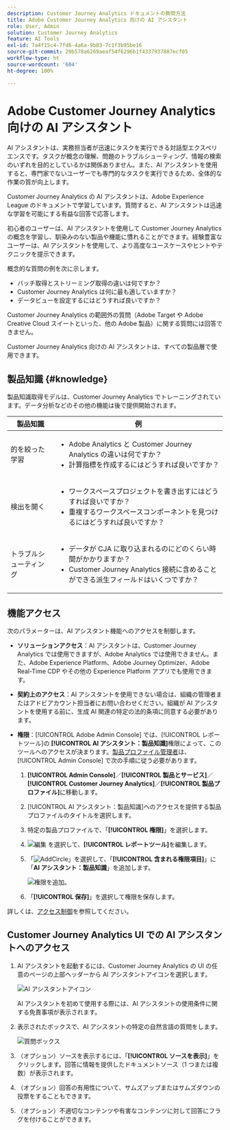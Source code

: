 ```yaml
---
description: Customer Journey Analytics ドキュメントの質問方法
title: Adobe Customer Journey Analytics 向けの AI アシスタント
role: User, Admin
solution: Customer Journey Analytics
feature: AI Tools
exl-id: 7a4f15c4-7fd6-4a6a-9b83-7c1f3b95be16
source-git-commit: 20b578a6269aeaf54f6296b1f4337937887ecf05
workflow-type: ht
source-wordcount: '604'
ht-degree: 100%

---
```



# Adobe Customer Journey Analytics 向けの AI アシスタント

AI アシスタントは、実務担当者が迅速にタスクを実行できる対話型エクスペリエンスです。タスクが概念の理解、問題のトラブルシューティング、情報の検索のいずれを目的としているかは関係ありません。また、AI アシスタントを使用すると、専門家でないユーザーでも専門的なタスクを実行できるため、全体的な作業の質が向上します。

Customer Journey Analytics の AI アシスタントは、Adobe Experience League のドキュメントで学習しています。質問すると、AI アシスタントは迅速な学習を可能にする有益な回答で応答します。

初心者のユーザーは、AI アシスタントを使用して Customer Journey Analytics の概念を学習し、馴染みのない製品や機能に慣れることができます。経験豊富なユーザーは、AI アシスタントを使用して、より高度なユースケースやヒントやテクニックを提示できます。

概念的な質問の例を次に示します。

* バッチ取得とストリーミング取得の違いは何ですか？
* Customer Journey Analytics は何に最も適していますか？
* データビューを設定するにはどうすれば良いですか？

Customer Journey Analytics の範囲外の質問（Adobe Target や Adobe Creative Cloud スイートといった、他の Adobe 製品）に関する質問には回答できません。

Customer Journey Analytics 向けの AI アシスタントは、すべての製品層で使用できます。

## 製品知識 {#knowledge}

製品知識取得モデルは、Customer Journey Analytics でトレーニングされています。データ分析などのその他の機能は後で提供開始されます。

| 製品知識 | 例 |
| --- | --- |
| 的を絞った学習 | <ul><li>Adobe Analytics と Customer Journey Analytics の違いは何ですか？</li><li>計算指標を作成するにはどうすれば良いですか？</li></ul> |
| 検出を開く | <ul><li>ワークスペースプロジェクトを書き出すにはどうすれば良いですか？</li><li>重複するワークスペースコンポーネントを見つけるにはどうすれば良いですか？</li></ul> |
| トラブルシューティング | <ul><li>データが CJA に取り込まれるのにどのくらい時間がかかりますか？</li><li>Customer Journey Analytics 接続に含めることができる派生フィールドはいくつですか？</li></ul> |

## 機能アクセス

次のパラメーターは、AI アシスタント機能へのアクセスを制御します。

* **ソリューションアクセス**：AI アシスタントは、Customer Journey Analytics では使用できますが、Adobe Analytics では使用できません。また、Adobe Experience Platform、Adobe Journey Optimizer、Adobe Real-Time CDP やその他の Experience Platform アプリでも使用できます。

* **契約上のアクセス**：AI アシスタントを使用できない場合は、組織の管理者またはアドビアカウント担当者にお問い合わせください。組織が AI アシスタントを使用する前に、生成 AI 関連の特定の法的条項に同意する必要があります。

* **権限**：[!UICONTROL Adobe Admin Console] では、[!UICONTROL レポートツール]の **[!UICONTROL AI アシスタント：製品知識]**&#x200B;権限によって、このツールへのアクセスが決まります。[製品プロファイル管理者](https://helpx.adobe.com/jp/enterprise/using/manage-product-profiles.html)は、[!UICONTROL Admin Console] で次の手順に従う必要があります。
   1. **[!UICONTROL Admin Console]**／**[!UICONTROL 製品とサービス]**／**[!UICONTROL Customer Journey Analytics]**／**[!UICONTROL 製品プロファイル]**&#x200B;に移動します。
   1. [!UICONTROL AI アシスタント：製品知識]へのアクセスを提供する製品プロファイルのタイトルを選択します。
   1. 特定の製品プロファイルで、「**[!UICONTROL 権限]**」を選択します。
   1. ![編集](/help/assets/icons/Edit.svg) を選択して、**[!UICONTROL レポートツール]**&#x200B;を編集します。
   1. 「![AddCircle](/help/assets/icons/AddCircle.svg)」を選択して、「**[!UICONTROL 含まれる権限項目]**」に「**AI アシスタント：製品知識**」を追加します。

      ![権限を追加](assets/ai-assistant-permissions.png)。

   1. 「**[!UICONTROL 保存]**」を選択して権限を保存します。

詳しくは、[アクセス制御](/help/technotes/access-control.md#access-control)を参照してください。

## Customer Journey Analytics UI での AI アシスタントへのアクセス

1. AI アシスタントを起動するには、Customer Journey Analytics の UI の任意のページの上部ヘッダーから AI アシスタントアイコンを選択します。

   ![AI アシスタントアイコン](assets/ai-asst1.png)

   AI アシスタントを初めて使用する際には、AI アシスタントの使用条件に関する免責事項が表示されます。

1. 表示されたボックスで、AI アシスタントの特定の自然言語の質問をします。

   ![質問ボックス](assets/ai-asst2.png)

1. （オプション）ソースを表示するには、「**[!UICONTROL ソースを表示]**」をクリックします。回答に情報を提供したドキュメントソース（1 つまたは複数）が表示されます。

1. （オプション）回答の有用性について、サムズアップまたはサムズダウンの投票をすることもできます。

1. （オプション）不適切なコンテンツや有害なコンテンツに対して回答にフラグを付けることができます。
